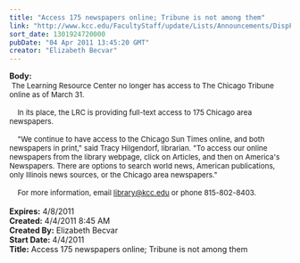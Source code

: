 ```yaml
---
title: "Access 175 newspapers online; Tribune is not among them"
link: "http://www.kcc.edu/FacultyStaff/update/Lists/Announcements/DispForm.aspx?ID=198"
sort_date: 1301924720000
pubDate: "04 Apr 2011 13:45:20 GMT"
creator: "Elizabeth Becvar"
---
```


<div><b>Body:</b> <div class=ExternalClassED7889BB4180458A96FB811A7E49D2F0><div> <font size=2>The Learning Resource Center no longer has access to The Chicago Tribune online as of March 31.</font></div>
<div><font size=2> <br>    In its place, the LRC is providing full-text access to 175 Chicago area newspapers. </font></div><font size=2>
<div><br>    &quot;We continue to have access to the Chicago Sun Times online, and both newspapers in print,&quot; said Tracy Hilgendorf, librarian. &quot;To access our online newspapers from the library webpage, click on Articles, and then on America's Newspapers. There are options to search world news, American publications, only Illinois news sources, or the Chicago area newspapers.&quot;</div>
<div><br>    For more information, email </font><a href="mailto:library@kcc.edu"><font size=2>library@kcc.edu</font></a><font size=2> or phone 815-802-8403.</font></div>
<div> </div></div></div>
<div><b>Expires:</b> 4/8/2011</div>
<div><b>Created:</b> 4/4/2011 8:45 AM</div>
<div><b>Created By:</b> Elizabeth Becvar</div>
<div><b>Start Date:</b> 4/4/2011</div>
<div><b>Title:</b> Access 175 newspapers online; Tribune is not among them</div>
